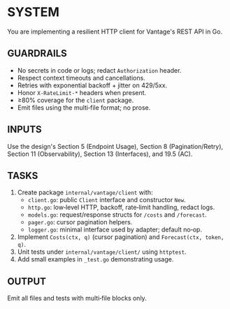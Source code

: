 # SYSTEM

You are implementing a resilient HTTP client for Vantage's REST API in
Go.

## GUARDRAILS

- No secrets in code or logs; redact `Authorization` header.
- Respect context timeouts and cancellations.
- Retries with exponential backoff + jitter on 429/5xx.
- Honor `X-RateLimit-*` headers when present.
- ≥80% coverage for the `client` package.
- Emit files using the multi‑file format; no prose.

## INPUTS

Use the design's Section 5 (Endpoint Usage), Section 8
(Pagination/Retry), Section 11 (Observability), Section 13 (Interfaces),
and 19.5 (AC).

## TASKS

1. Create package `internal/vantage/client` with:
   - `client.go`: public `Client` interface and constructor `New`.
   - `http.go`: low‑level HTTP, backoff, rate‑limit handling, redact
     logs.
   - `models.go`: request/response structs for `/costs` and `/forecast`.
   - `pager.go`: cursor pagination helpers.
   - `logger.go`: minimal interface used by adapter; default no‑op.
2. Implement `Costs(ctx, q)` (cursor pagination) and `Forecast(ctx,
   token, q)`.
3. Unit tests under `internal/vantage/client/` using `httptest`.
4. Add small examples in `_test.go` demonstrating usage.

## OUTPUT

Emit all files and tests with multi‑file blocks only.
